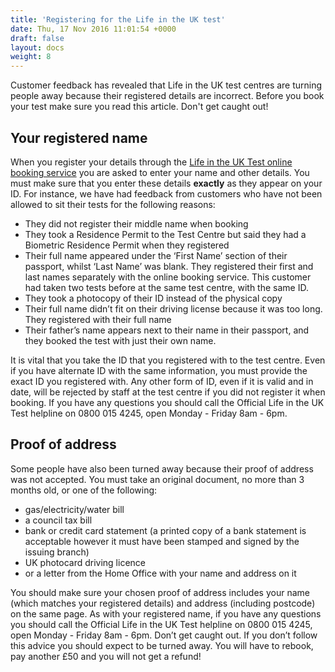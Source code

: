 ```yaml
---
title: 'Registering for the Life in the UK test'
date: Thu, 17 Nov 2016 11:01:54 +0000
draft: false
layout: docs
weight: 8
---
```


Customer feedback has revealed that Life in the UK test centres are turning people away because their registered details are incorrect. Before you book your test make sure you read this article. Don't get caught out!

Your registered name
--------------------

When you register your details through the [Life in the UK Test online booking service](https://www.lituktestbooking.co.uk/lituk-web/) you are asked to enter your name and other details. You must make sure that you enter these details **exactly** as they appear on your ID. For instance, we have had feedback from customers who have not been allowed to sit their tests for the following reasons:

*   They did not register their middle name when booking
*   They took a Residence Permit to the Test Centre but said they had a Biometric Residence Permit when they registered
*   Their full name appeared under the ‘First Name’ section of their passport, whilst ‘Last Name’ was blank. They registered their first and last names separately with the online booking service. This customer had taken two tests before at the same test centre, with the same ID.
*   They took a photocopy of their ID instead of the physical copy
*   Their full name didn’t fit on their driving license because it was too long. They registered with their full name
*   Their father’s name appears next to their name in their passport, and they booked the test with just their own name.

It is vital that you take the ID that you registered with to the test centre. Even if you have alternate ID with the same information, you must provide the exact ID you registered with. Any other form of ID, even if it is valid and in date, will be rejected by staff at the test centre if you did not register it when booking. If you have any questions you should call the Official Life in the UK Test helpline on 0800 015 4245, open Monday - Friday 8am - 6pm.

Proof of address
----------------

Some people have also been turned away because their proof of address was not accepted. You must take an original document, no more than 3 months old, or one of the following:

*   gas/electricity/water bill
*   a council tax bill
*   bank or credit card statement (a printed copy of a bank statement is acceptable however it must have been stamped and signed by the issuing branch)
*   UK photocard driving licence
*   or a letter from the Home Office with your name and address on it

You should make sure your chosen proof of address includes your name (which matches your registered details) and address (including postcode) on the same page. As with your registered name, if you have any questions you should call the Official Life in the UK Test helpline on 0800 015 4245, open Monday - Friday 8am - 6pm. Don’t get caught out. If you don’t follow this advice you should expect to be turned away. You will have to rebook, pay another £50 and you will not get a refund!